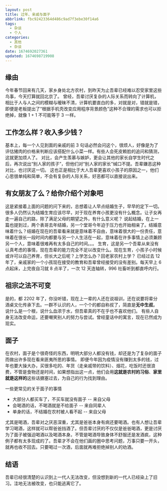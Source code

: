 ```yaml
---
layout: post
title: 过年、亲戚与面子
abbrlink: fbc92423364d486c9ad7f3ebe30f14a6
tags:
  - 杂谈
  - 个人
categories:
  - 其他
  - 杂谈
date: 1674692027361
updated: 1674698719908
---
```


## 缘由

今年春节回来有几天，家乡身处北方农村，到昨天为止吾辈已经难以忍受家里这些鸟事，今天打算就回北京了。
曾经，吾辈讨厌复杂的人际关系而转向了计算机，相比于人与人之间的模糊与暧昧不清，计算机要直白的多，对就是对，错就是错，即便是老板提出了“根据手机壳改变应用程序背景颜色”这种不合理的需求也可以拒绝掉，就像 1 + 1 不可能等于 3 一样。

## 工作怎么样？收入多少钱？

基本上，每一个人见到面的亲戚的前 3 句话必然会问这个，很烦人，好像是为了评估猪肉的价格来判断应该搭配什么小菜一样。有些人会死皮赖脸的追问和猜测，这就更加烦人了。
对比，会产生羡慕与嫉妒，更会让其他的家长自学生时代之后，再次说出“别人家的孩子”，但他们对“别人家的家长”缄口不提。吾辈嫌恶这种对比，也讨厌这一切。
这也正是相比于大人吾辈更喜欢小孩子的原因之一，他们心思很单纯和简单，不会有复杂的人际关系，好恶都可以直接说出来。

## 有女朋友了么？给你介绍个对象吧

这是紧接着上面的问题的问下来的，总想着让人早点结婚生子，早早的定下一切。很多人仍然认为结婚生育应该尽早，对于现在养育小孩更没有什么概念。让子女再走一遍自己的路，除了满足父母的期望之外，有什么意义呢？
说起结婚，在上一篇也提到过，两个表哥去年结婚，另一个堂哥今年迫于压力也开始相亲了。结婚意味着什么？结婚在现在的吾辈看来就是意味着不自由，意味着很大的一份责任，意味着在很长一段时间内都要与另一个人生活在一起，意味着在许多事情上必须兼顾另一个人，意味着很难再有太多自己的时间。。。
生育，这是另一个吾辈从来没有认真考虑的事情，现在吾辈的能力完全不足以改变什么。现在生育，小孩子小时候或许可以自己养育，但长大之后呢？上学怎么办？回老家农村上学？
已经过去 12 年了，亲戚家的一个小孩现在接受的教育和吾辈曾经接受的没有差别。每天早上 6 点起床，上完夜自习就 8 点半了，一次 12 天连轴转，996 社畜听到都直呼内行。

## 祖宗之法不可变

是的，都 2202 年了，你没听错，现在上一辈的人还在说祖训，还在说要将辈分酒桌文化传承下去。一群不认识的人，一个个的都自称叔了，简直是**无中生叔**。
说什么是一个根，说什么血浓于水，但吾辈真的不在乎也不喜欢他们。
有些人自身无法改变命运，还要嘲笑别人的努力与尝试。曾经童话中的寓言，现在已然成为现实。

## 面子

在农村，面子是个很奇怪的东西，明明大部分人都没有钱，却还是为了复杂的面子而做出许多现在看来匪夷所思的事情。
即便今年因为疫情没有赚到太多的钱，过年也要大操大办，买很多吃的、年货（走亲戚带的饮料）、烟花，吃饭时还很浪费，不管是食物还是时间，如果想指出这一点，他们会用**这就是农村的习俗**、**家里就是这样的**这些话搪塞过去，为自己的行为找到理由。

一些更常见的关于面子的事情

*   大部分人都买车了，不买车就没有面子 -- 来自父母
*   会喝酒的话，不喝酒就是不给面子 -- 来自同辈人
*   单身的话，不结婚在农村被人看不起 -- 来自父母

尤其是喝酒，吾辈对之厌恶深重，尤其是爸爸本身有病还要喝酒。也有人想让吾辈学习喝酒，这样就可以帮爸爸挡酒了。但吾辈讨厌的不仅仅是爸爸喝酒，更是讨厌为了面子被强迫喝酒以及喝酒本身。不管是喝酒导致身体不舒服还是发酒疯，这种例子都有太多现成的了。吾辈才不会在他们画的圈中思考问题，万事只要一开头，就再也收不回去。只要喝过一次酒，后面就再难拒绝掉别人的劝酒。

## 结语

吾辈已经很清楚的认识到上一代人无法改变，但没想到新的一代人已经染上了旧习。洼地无法被改变，也只能逃离它了。
